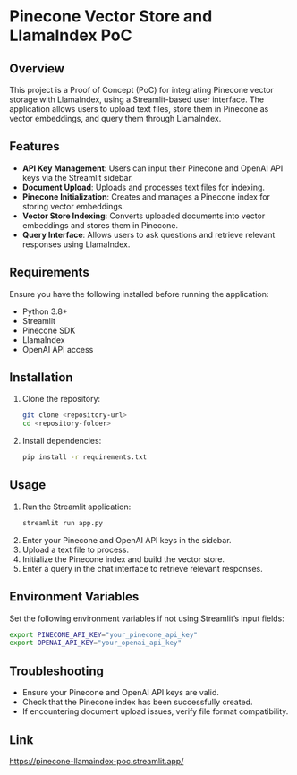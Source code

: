 # Pinecone Vector Store and LlamaIndex PoC

## Overview
This project is a Proof of Concept (PoC) for integrating Pinecone vector storage with LlamaIndex, using a Streamlit-based user interface. The application allows users to upload text files, store them in Pinecone as vector embeddings, and query them through LlamaIndex.

## Features
- **API Key Management**: Users can input their Pinecone and OpenAI API keys via the Streamlit sidebar.
- **Document Upload**: Uploads and processes text files for indexing.
- **Pinecone Initialization**: Creates and manages a Pinecone index for storing vector embeddings.
- **Vector Store Indexing**: Converts uploaded documents into vector embeddings and stores them in Pinecone.
- **Query Interface**: Allows users to ask questions and retrieve relevant responses using LlamaIndex.

## Requirements
Ensure you have the following installed before running the application:
- Python 3.8+
- Streamlit
- Pinecone SDK
- LlamaIndex
- OpenAI API access

## Installation
1. Clone the repository:
   ```sh
   git clone <repository-url>
   cd <repository-folder>
   ```
2. Install dependencies:
   ```sh
   pip install -r requirements.txt
   ```

## Usage
1. Run the Streamlit application:
   ```sh
   streamlit run app.py
   ```
2. Enter your Pinecone and OpenAI API keys in the sidebar.
3. Upload a text file to process.
4. Initialize the Pinecone index and build the vector store.
5. Enter a query in the chat interface to retrieve relevant responses.

## Environment Variables
Set the following environment variables if not using Streamlit’s input fields:
```sh
export PINECONE_API_KEY="your_pinecone_api_key"
export OPENAI_API_KEY="your_openai_api_key"
```

## Troubleshooting
- Ensure your Pinecone and OpenAI API keys are valid.
- Check that the Pinecone index has been successfully created.
- If encountering document upload issues, verify file format compatibility.

## Link
https://pinecone-llamaindex-poc.streamlit.app/
